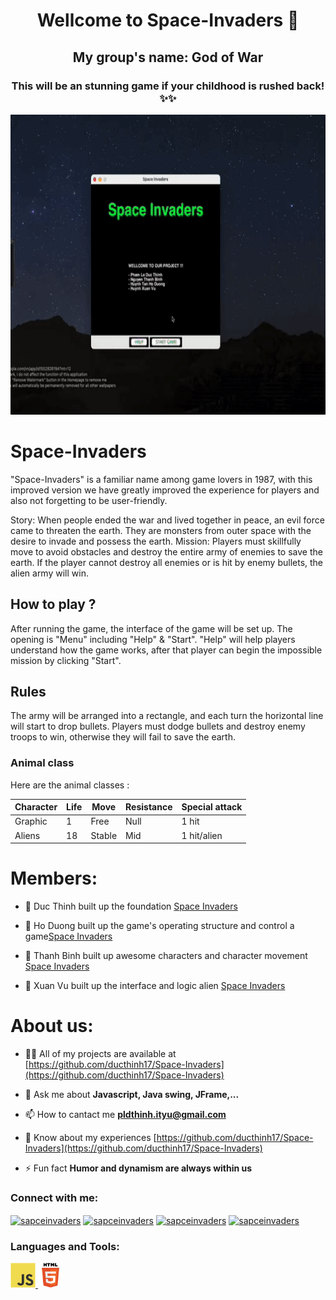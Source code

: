 
<h1 align="center">Wellcome to Space-Invaders 👋 </h1>
<h2 align="center">My group's name: God of War </h2>
<h3 align="center">This will be an stunning game if your childhood is rushed back! ✨✨</h3>

<p><img align="right” alt = "gif" src = "https://github.com/ducthinh17/Space-Invaders/blob/master/demo_2.gif" width="640" height="480" /></p>

# Space-Invaders

"Space-Invaders" is a familiar name among game lovers in 1987, with this improved version we have greatly improved the experience for players and also not forgetting to be user-friendly.

Story:
When people ended the war and lived together in peace, an evil force came to threaten the earth. They are monsters from outer space with the desire to invade and possess the earth.
Mission:
Players must skillfully move to avoid obstacles and destroy the entire army of enemies to save the earth. If the player cannot destroy all enemies or is hit by enemy bullets, the alien army will win.

## How to play ?

After running the game, the interface of the game will be set up. The opening is "Menu" including "Help" & "Start". "Help" will help players understand how the game works, after that player can begin the impossible mission by clicking "Start". 

## Rules
The army will be arranged into a rectangle, and each turn the horizontal line will start to drop bullets. Players must dodge bullets and destroy enemy troops to win, otherwise they will fail to save the earth.
### Animal class

Here are the animal classes :

|Character | Life | Move | Resistance | Special attack |
|---|---|---|---|---|
|Graphic | 1 | Free | Null | 1 hit |
|Aliens | 18 | Stable | Mid | 1 hit/alien |




# Members:


- 🔭 Duc Thinh built up the foundation [Space Invaders](https://trello.com/b/oDNva2Dq/gameoop)

- 🌱 Ho Duong built up the game's operating structure and control a game[Space Invaders](https://trello.com/b/oDNva2Dq/gameoop)

- 👯 Thanh Binh built up awesome characters and character movement [Space Invaders](https://drive.google.com/drive/folders/1hrMVdN93PPVSPFdY2lL9iqEGDGTTqSih?fbclid=IwAR2EgnqrkEP-ZIvGy4MQxNLaJjPvZc7iN_xB2eU5k6UmcKG-y6a3PIQxecw)

- 🤝 Xuan Vu built up the interface and logic alien [Space Invaders](https://drive.google.com/drive/folders/1RXnYjc-ag83Cl-mcMIOSnnT-prjgDq4Q?fbclid=IwAR2EgnqrkEP-ZIvGy4MQxNLaJjPvZc7iN_xB2eU5k6UmcKG-y6a3PIQxecw)
  
# About us:

- 👨‍💻 All of my projects are available at [https://github.com/ducthinh17/Space-Invaders](https://github.com/ducthinh17/Space-Invaders)

- 💬 Ask me about **Javascript, Java swing, JFrame,...**

- 📫 How to cantact me **pldthinh.ityu@gmail.com**

- 📄 Know about my experiences [https://github.com/ducthinh17/Space-Invaders](https://github.com/ducthinh17/Space-Invaders)

- ⚡ Fun fact **Humor and dynamism are always within us**

<h3 align="left">Connect with me:</h3>
<p align="left">
<a href="https://twitter.com/sapceinvaders" target="blank"><img align="center" src="https://raw.githubusercontent.com/rahuldkjain/github-profile-readme-generator/master/src/images/icons/Social/twitter.svg" alt="sapceinvaders" height="30" width="40" /></a>
<a href="https://linkedin.com/in/sapceinvaders" target="blank"><img align="center" src="https://raw.githubusercontent.com/rahuldkjain/github-profile-readme-generator/master/src/images/icons/Social/linked-in-alt.svg" alt="sapceinvaders" height="30" width="40" /></a>
<a href="https://instagram.com/sapceinvaders" target="blank"><img align="center" src="https://raw.githubusercontent.com/rahuldkjain/github-profile-readme-generator/master/src/images/icons/Social/instagram.svg" alt="sapceinvaders" height="30" width="40" /></a>
<a href="https://www.youtube.com/c/sapceinvaders" target="blank"><img align="center" src="https://raw.githubusercontent.com/rahuldkjain/github-profile-readme-generator/master/src/images/icons/Social/youtube.svg" alt="sapceinvaders" height="30" width="40" /></a>
</p>

<h3 align="left">Languages and Tools:</h3>
<p align="left">  <a href="https://developer.mozilla.org/en-US/docs/Web/JavaScript" target="_blank" rel="noreferrer"> <img src="https://raw.githubusercontent.com/devicons/devicon/master/icons/javascript/javascript-original.svg" alt="javascript" width="40" height="40"/> </a>
<a href="https://www.w3.org/html/" target="_blank" rel="noreferrer"> <img src="https://raw.githubusercontent.com/devicons/devicon/master/icons/html5/html5-original-wordmark.svg" alt="html5" width="40" height="40"/> </a></p>
